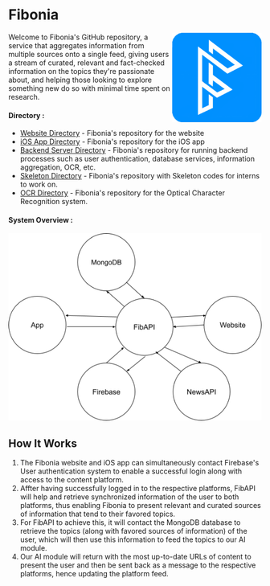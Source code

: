 # Fibonia

<img src="./img/FibLogoHighRes.png" align="right"
     alt="Size Limit logo by Anton Lovchikov" width="178" height="178">

Welcome to Fibonia's GitHub repository, a service that aggregates information from multiple sources onto a single feed, giving users a stream of curated, relevant and fact-checked information on the topics they're passionate about, and helping those looking to explore something new do so with minimal time spent on research.

#### **Directory :**
* [Website Directory](https://github.com/Fibonia/FiboniaWebsite) - Fibonia's repository for the website
* [iOS App Directory](https://github.com/Fibonia/FiboniaApp) - Fibonia's repository for the iOS app
* [Backend Server Directory](https://github.com/Fibonia/FiboniaServer) - Fibonia's repository for running backend processes such as user authentication, database services, information aggregation, OCR, etc.
* [Skeleton Directory](https://github.com/Fibonia/FiboniaSkeleton) - Fibonia's repository with Skeleton codes for interns to work on.
* [OCR Directory](https://github.com/Fibonia/OCR) - Fibonia's repository for the Optical Character Recognition system.

#### **System Overview :**

<p align="center">
  <img src="./img/image.png" alt="Demo System Overview" width="738">
</p>

## How It Works

1. The Fibonia website and iOS app can simultaneously contact Firebase's User authentication system to enable a successful login along with access to the content platform. 
2. Affter having successfully logged in to the respective platforms, FibAPI will help and retrieve synchronized information of the user to both platforms, thus enabling Fibonia to present relevant and curated sources of information that tend to their favored topics. 
3. For FibAPI to achieve this, it will contact the MongoDB database to retrieve the topics (along with favored sources of information) of the user, which will then use this information to feed the topics to our AI module.
4. Our AI module will return with the most up-to-date URLs of content to present the user and then be sent back as a message to the respective platforms, hence updating the platform feed.
